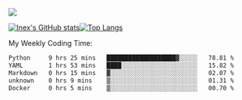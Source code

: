 ![](https://komarev.com/ghpvc/?username=lnexenl&style=flat-square&color=orange)

[![lnex's GitHub stats](https://github-readme-stats.vercel.app/api?username=lnexenl&count_private=true&show_icons=true)](https://github.com/anuraghazra/github-readme-stats)[![Top Langs](https://github-readme-stats.vercel.app/api/top-langs/?username=lnexenl&layout=compact&langs_count=8&exclude_repo=32-bit-MIPS-CPU)](https://github.com/anuraghazra/github-readme-stats)

My Weekly Coding Time:
<!--START_SECTION:waka-->

```txt
Python     9 hrs 25 mins   ███████████████████▓░░░░░   78.81 %
YAML       1 hrs 53 mins   ████░░░░░░░░░░░░░░░░░░░░░   15.82 %
Markdown   0 hrs 15 mins   ▓░░░░░░░░░░░░░░░░░░░░░░░░   02.07 %
unknown    0 hrs 9 mins    ▒░░░░░░░░░░░░░░░░░░░░░░░░   01.31 %
Docker     0 hrs 5 mins    ▒░░░░░░░░░░░░░░░░░░░░░░░░   00.70 %
```

<!--END_SECTION:waka-->


